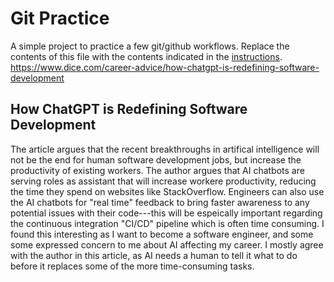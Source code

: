 # Git Practice
A simple project to practice a few git/github workflows.  Replace the contents of this file with the contents indicated in the [instructions](./instructions.md).
https://www.dice.com/career-advice/how-chatgpt-is-redefining-software-development

## How ChatGPT is Redefining Software Development

The article argues that the recent breakthroughs in artifical intelligence will not be the end for human software development jobs, but increase the productivity of existing workers. The author argues that AI chatbots are serving roles as assistant that will increase workere productivity, reducing the time they spend on websites like StackOverflow. Engineers can also use the AI chatbots for "real time" feedback to bring faster awareness to any potential issues with their code---this will be espeically important regarding the continuous integration "CI/CD" pipeline which is often time consuming. I found this interesting as I want to become a software engineer, and some some expressed concern to me about AI affecting my career. I mostly agree with the author in this article, as AI needs a human to tell it what to do before it replaces some of the more time-consuming tasks.